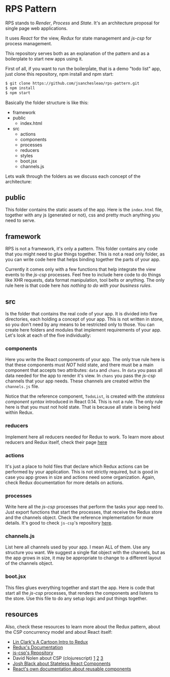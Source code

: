 # RPS Pattern

RPS stands to *Render*, *Process* and *State*. It's an architecture proposal for single page web applications.

It uses _React_ for the view, _Redux_ for state management and _js-csp_ for process management.

This repository serves both as an explanation of the pattern and as a boilerplate to start new apps using it.


First of all, if you want to run the boilerpĺate, that is a demo "todo list" app, just clone this repository, npm install and npm start:

```bash
$ git clone https://github.com/jsanchesleao/rps-pattern.git
$ npm install
$ npm start
```

Basically the folder structure is like this:

- framework
- public
  - index.html
- src
  - actions
  - components
  - processes
  - reducers
  - styles
  - boot.jsx
  - channels.js

Lets walk through the folders as we discuss each concept of the architecture:

## public
This folder contains the static assets of the app. Here is the `index.html` file, together with any js (generated or not), css and pretty much anything you need to serve.

## framework
RPS is not a framework, it's only a pattern. This folder contains any code that you might need to *glue* things together. This is not a read only folder, as you can write code here that helps binding together the parts of your app.

Currently it comes only with a few functions that help integrate the view events to the _js-csp_ processes. Feel free to include here code to do things like XHR requests, data format manipulation, tool belts or anything. The only rule here is that code here _has nothing to do with your business rules_.

## src
Is the folder that contains the real code of your app. It is divided into five directories, each holding a concept of your app. This is not written in stone, so you don't need by any means to be restricted only to those. You can create here folders and modules that implement requirements of your app. Let's look at each of the five individually:

### components
Here you write the React components of your app. The only true rule here is that these components must _NOT_ hold state, and there must be a main component that accepts two attributes: `data` and `chans`. In `data` you pass all data needed for the app to render it's view. In `chans` you pass the _js-csp_ channels that your app needs. These channels are created within the `channels.js` file.

Notice that the reference component, `TodoList`, is created with the _stateless component syntax_  introduced in React 0.14. This is not a rule. The only rule here is that you must not hold state. That is because all state is being held within Redux.

### reducers
Implement here all reducers needed for Redux to work. To learn more about reducers and Redux itself, check their page [here](http://redux.js.org/)

### actions
It's just a place to hold files that declare which Redux actions can be performed by your application. This is not strictly required, but is good in case you app grows in size and actions need some organization. Again, check Redux documentation for more details on actions.

### processes
Write here all the _js-csp_ processes that perform the tasks your app need to. Just export functions that start the processes, that receive the Redux store and the channels object. Check the reference implementation for more details. It's good to check `js-csp`'s repository [here](https://github.com/ubolonton/js-csp).

### channels.js
List here all channels used by your app. I mean ALL of them. Use any structure you want. We suggest a single flat object with the channels, but as the app grows in size, it may be appropriate to change to a different layout of the channels object.

### boot.jsx
This files glues everything together and start the app. Here is code that start all the _js-csp_ processes, that renders the components and listens to the store. Use this file to do any setup logic and put things together.


## resources
Also, check these resources to learn more about the Redux pattern, about the CSP concurrency model and about React itself:

- [Lin Clark's A Cartoon Intro to Redux](https://code-cartoons.com/a-cartoon-intro-to-redux-3afb775501a6#.1nmpl626s)
- [Redux's Documentation](http://redux.js.org/)
- [js-csp's Repository](https://github.com/ubolonton/js-csp)
- David Nolen about CSP (clojurescript) [1](http://swannodette.github.io/2013/07/12/communicating-sequential-processes/) [2](http://swannodette.github.io/2013/07/31/extracting-processes/) [3](http://swannodette.github.io/2013/08/31/asynchronous-error-handling/)
- [Josh Black about Stateless React Components](https://medium.com/@joshblack/stateless-components-in-react-0-14-f9798f8b992d#.42cbhm1v8)
- [React's own documentation about reusable components](https://facebook.github.io/react/docs/reusable-components.html)

















